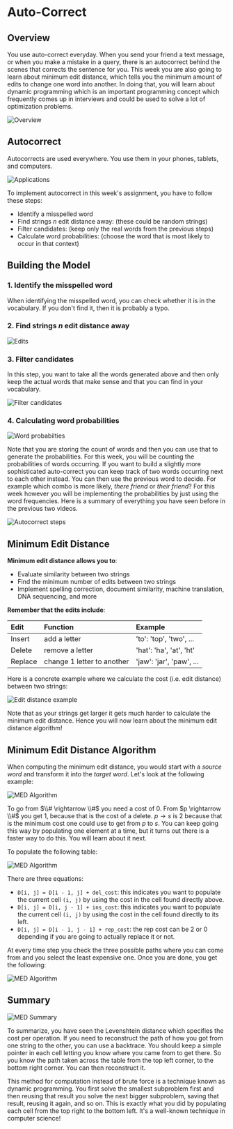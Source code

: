 # Auto-Correct

## Overview

You use auto-correct everyday. When you send your friend a text message, or when you make a mistake in a query, there is an autocorrect behind the scenes that corrects the sentence for you. This week you are also going to learn about minimum edit distance, which tells you the minimum amount of edits to change one word into another. In doing that, you will learn about dynamic programming which is an important programming concept which frequently comes up in interviews and could be used to solve a lot of optimization problems.

![Overview](./images/n2-overview.png)

## Autocorrect

Autocorrects are used everywhere. You use them in your phones, tablets, and computers.

![Applications](./images/n2-applications.png)

To implement autocorrect in this week's assignment, you have to follow these steps:

- Identify a misspelled word
- Find strings $n$ edit distance away: (these could be random strings)
- Filter candidates: (keep only the real words from the previous steps)
- Calculate word probabilities: (choose the word that is most likely to occur in that context)

## Building the Model

### 1. Identify the misspelled word

When identifying the misspelled word, you can check whether it is in the vocabulary. If you don't find it, then it is probably a typo.

### 2. Find strings $n$ edit distance away

![Edits](./images/n2-edits.png)

### 3. Filter candidates

In this step, you want to take all the words generated above and then only keep the actual words that make sense and that you can find in your vocabulary.

![Filter candidates](./images/n2-filter-candidates.png)

### 4. Calculating word probabilities

![Word probabilties](./images/n2-word-probabilities.png)

Note that you are storing the count of words and then you can use that to generate the probabilities. For this week, you will be counting the probabilities of words occurring. If you want to build a slightly more sophisticated auto-correct you can keep track of two words occurring next to each other instead. You can then use the previous word to decide. For example which combo is more likely, _there friend_ or _their friend_? For this week however you will be implementing the probabilities by just using the word frequencies. Here is a summary of everything you have seen before in the previous two videos.

![Autocorrect steps](./images/n2-auto-correct-steps.png)

## Minimum Edit Distance

**Minimum edit distance allows you to**:

- Evaluate similarity between two strings
- Find the minimum number of edits between two strings
- Implement spelling correction, document similarity, machine translation, DNA sequencing, and more

**Remember that the edits include**:

| Edit    | Function                   | Example                  |
| :------ | :------------------------- | :----------------------- |
| Insert  | add a letter               | 'to': 'top', 'two', ...  |
| Delete  | remove a letter            | 'hat': 'ha', 'at', 'ht'  |
| Replace | change 1 letter to another | 'jaw': 'jar', 'paw', ... |

Here is a concrete example where we calculate the cost (i.e. edit distance) between two strings:

![Edit distance example](./images/n2-edit-distance-example.png)

Note that as your strings get larger it gets much harder to calculate the minimum edit distance. Hence you will now learn about the minimum edit distance algorithm!

## Minimum Edit Distance Algorithm

When computing the minimum edit distance, you would start with a _source word_ and transform it into the _target word_. Let's look at the following example:

![MED Algorithm](./images/n2-med-algorithm-1.png)

To go from $\\# \rightarrow \\#$ you need a cost of 0. From $p \rightarrow \\#$ you get 1, because that is the cost of a delete. $p \rightarrow s$ is 2 because that is the minimum cost one could use to get from $p$ to $s$. You can keep going this way by populating one element at a time, but it turns out there is a faster way to do this. You will learn about it next.

To populate the following table:

![MED Algorithm](./images/n2-med-algorithm-2.png)

There are three equations:

- `D[i, j] = D[i - 1, j] + del_cost`: this indicates you want to populate the current cell `(i, j)` by using the cost in the cell found directly above.
- `D[i, j] = D[i, j - 1] + ins_cost`: this indicates you want to populate the current cell `(i, j)` by using the cost in the cell found directly to its left.
- `D[i, j] = D[i - 1, j - 1] + rep_cost`: the rep cost can be 2 or 0 depending if you are going to actually replace it or not.

At every time step you check the three possible paths where you can come from and you select the least expensive one. Once you are done, you get the following:

![MED Algorithm](./images/n2-med-algorithm-3.png)

## Summary

![MED Summary](./images/n2-med-summary.png)

To summarize, you have seen the Levenshtein distance which specifies the cost per operation. If you need to reconstruct the path of how you got from one string to the other, you can use a backtrace. You should keep a simple pointer in each cell letting you know where you came from to get there. So you know the path taken across the table from the top left corner, to the bottom right corner. You can then reconstruct it.

This method for computation instead of brute force is a technique known as dynamic programming. You first solve the smallest subproblem first and then reusing that result you solve the next bigger subproblem, saving that result, reusing it again, and so on. This is exactly what you did by populating each cell from the top right to the bottom left. It's a well-known technique in computer science!
